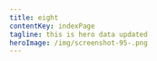 ```yaml
---
title: eight
contentKey: indexPage
tagline: this is hero data updated
heroImage: /img/screenshot-95-.png
---
```

